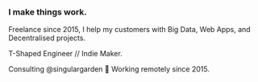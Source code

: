 ### I make things work.

Freelance since 2015, I help my customers with Big Data, Web Apps, and Decentralised projects.

T-Shaped Engineer // Indie Maker.

Consulting @singulargarden 🌱
Working remotely since 2015.


